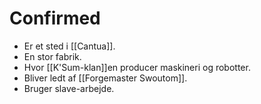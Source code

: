 # Confirmed
- Er et sted i [[Cantua]].
- En stor fabrik.
- Hvor [[K'Sum-klan]]en producer maskineri og robotter.
- Bliver ledt af [[Forgemaster Swoutom]].
- Bruger slave-arbejde.